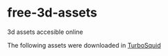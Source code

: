 # free-3d-assets
3d assets accesible online

The following assets were downloaded in [TurboSquid](https://www.turbosquid.com/Search/3D-Models?utm_source=turbosquid&utm_campaign=welcome%20new%20user&utm_medium=email)
